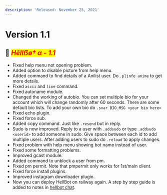 ```yaml
---
description: 'Released: November 25, 2021'
---
```


# Version 1.1

## :rocket: _<mark style="color:red;">**Hêllẞø† α - 1.1**</mark>_

* Fixed help menu not opening problem.
* Added option to disable picture from help menu.
* Added command to find details of a Anilist user. Do `.plinfo anime` to get more details.
* Fixed `ascii` and `line` command.
* Fixed autoname module.
* Changed the working of autobio. You can set multiple bio for your account which will change randomly after 60 seconds. There are some default bio lists. To add your own bio do `.svar BIO_MSG <your bio here>`
* Fixed echo plugin.
* Fixed force sub.
* Added copy command. Just like `.resend` but in reply.
* Sudo is now improved. Reply to a user with `.addsudo` or type `.addsudo <userid>` to add someone in sudo. Give space between each id to add multiple users. After adding users to sudo do `.reload` to apply changes.
* Fixed problem with help menu showing bot name instead of user.
* Fixed some formatting problems.
* Improved gcast module.
* Added command to unblock a user from pm.
* Fixed pm permit. Note that pmpermit only works for 1st/main client.
* Fixed force install plugins.
* Improved instagram downloader plugin.
* Now you can deploy HellBot on railway again. A step by step guide is added to notes in [hellbot chat](https://t.me/hellbot\_chat).
